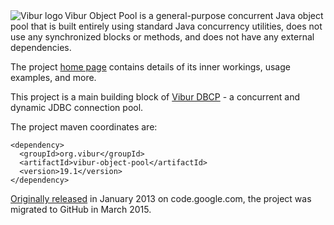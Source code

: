 <img align="left" src="http://www.vibur.org/img/vibur-130x130.png" alt="Vibur logo"> 
Vibur Object Pool is a general-purpose concurrent Java object pool that is built entirely using standard 
Java concurrency utilities, does not use any synchronized blocks or methods, and does not have any 
external dependencies.

The project [home page](http://www.vibur.org/vibur-object-pool/) contains details of its inner workings,
usage examples, and more.

This project is a main building block of [Vibur DBCP](https://github.com/vibur/vibur-dbcp) - a concurrent 
and dynamic JDBC connection pool. 

The project maven coordinates are:

```
<dependency>
  <groupId>org.vibur</groupId>
  <artifactId>vibur-object-pool</artifactId>
  <version>19.1</version>
</dependency>   
```

[Originally released](https://raw.githubusercontent.com/vibur/vibur-object-pool/master/CHANGELOG) in January 2013 
on code.google.com, the project was migrated to GitHub in March 2015.
